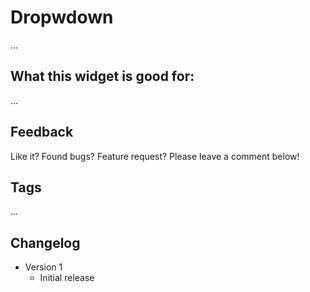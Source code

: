 # Dropwdown

...

## What this widget is good for: 

...

## Feedback

Like it? Found bugs? Feature request? Please leave a comment below!

## Tags

...

## Changelog

- Version 1
    - Initial release